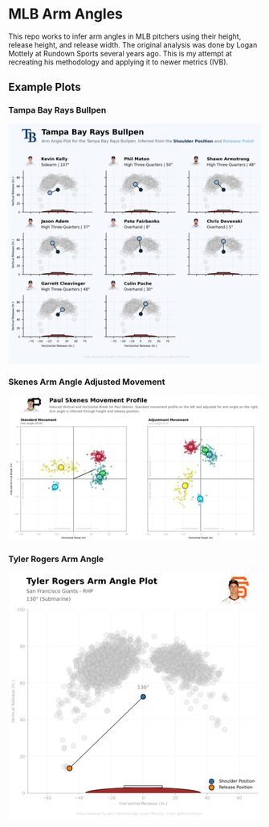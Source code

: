 # MLB Arm Angles

This repo works to infer arm angles in MLB pitchers using their height, release height, and release width. The original analysis was done by Logan Mottely at Rundown Sports several years ago. This is my attempt at recreating his methodology and applying it to newer metrics (IVB).

## Example Plots

### Tampa Bay Rays Bullpen
![Tampa Bay Rays Bullpen](example_plots/RaysBullpen.png)

### Skenes Arm Angle Adjusted Movement
![Skenes Adjusted Arm Angle](example_plots/SkenesAdjusted.png)

### Tyler Rogers Arm Angle
![Tyler Rogers Arm Angle](example_plots/RogersArmAngle.png)






